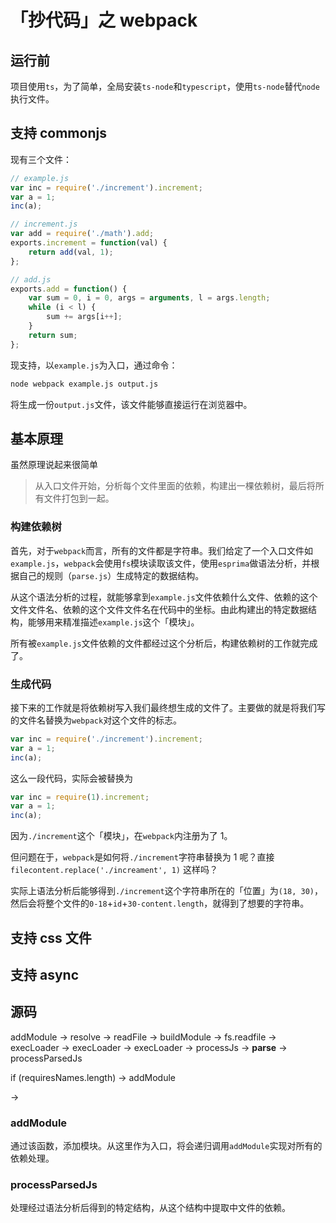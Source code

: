# 「抄代码」之 webpack

## 运行前

项目使用`ts`，为了简单，全局安装`ts-node`和`typescript`，使用`ts-node`替代`node`执行文件。

## 支持 commonjs

现有三个文件：

```javascript
// example.js
var inc = require('./increment').increment;
var a = 1;
inc(a);
```

```javascript
// increment.js
var add = require('./math').add;
exports.increment = function(val) {
    return add(val, 1);
};
```

```javascript
// add.js
exports.add = function() {
    var sum = 0, i = 0, args = arguments, l = args.length;
    while (i < l) {
        sum += args[i++];
    }
    return sum;
};
```

现支持，以`example.js`为入口，通过命令：

```bash
node webpack example.js output.js
```

将生成一份`output.js`文件，该文件能够直接运行在浏览器中。


## 基本原理

虽然原理说起来很简单

> 从入口文件开始，分析每个文件里面的依赖，构建出一棵依赖树，最后将所有文件打包到一起。

### 构建依赖树

首先，对于`webpack`而言，所有的文件都是字符串。我们给定了一个入口文件如`example.js`，`webpack`会使用`fs`模块读取该文件，使用`esprima`做语法分析，并根据自己的规则（`parse.js`）生成特定的数据结构。

从这个语法分析的过程，就能够拿到`example.js`文件依赖什么文件、依赖的这个文件文件名、依赖的这个文件文件名在代码中的坐标。由此构建出的特定数据结构，能够用来精准描述`example.js`这个「模块」。

所有被`example.js`文件依赖的文件都经过这个分析后，构建依赖树的工作就完成了。

### 生成代码

接下来的工作就是将依赖树写入我们最终想生成的文件了。主要做的就是将我们写的文件名替换为`webpack`对这个文件的标志。

```javascript
var inc = require('./increment').increment;
var a = 1;
inc(a);
```

这么一段代码，实际会被替换为

```javascript
var inc = require(1).increment;
var a = 1;
inc(a);
```

因为`./increment`这个「模块」，在`webpack`内注册为了 1。

但问题在于，`webpack`是如何将`./increment`字符串替换为 1 呢？直接 `filecontent.replace('./increament', 1)` 这样吗？

实际上语法分析后能够得到`./increment`这个字符串所在的「位置」为`(18, 30)`，然后会将整个文件的`0-18`+`id`+`30-content.length`，就得到了想要的字符串。

## 支持 css 文件

## 支持 async

## 源码

addModule -> resolve -> readFile -> buildModule -> fs.readfile -> execLoader -> execLoader -> execLoader -> processJs -> **parse** -> processParsedJs

if (requiresNames.length)  -> addModule

-> 

### addModule

通过该函数，添加模块。从这里作为入口，将会递归调用`addModule`实现对所有的依赖处理。

### processParsedJs

处理经过语法分析后得到的特定结构，从这个结构中提取中文件的依赖。